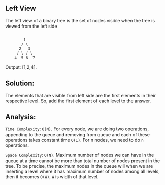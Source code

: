 ## Left View

The left view of a binary tree is the set of nodes visible when the tree is viewed from the left side

```plaintext

        1
       / \
      2   3
     / \ / \
    4  5 6  7

```

Output: [1,2,4].

## Solution:

The elements that are visible from left side are the first elements in their respective level.
So, add the first element of each level to the answer.

## Analysis:

`Time Complexity`: `O(N)`. For every node, we are doing two operations, appending to the queue and removing from queue and each of these operations takes constant time `O(1)`. For n nodes, we need to do `n` operations.

`Space Complexity`: `O(N)`. Maximum number of nodes we can have in the queue at a time cannot be more than total number of nodes present in the tree. To be precise, the maximum nodes in the queue will when we are inserting a level where it has maximum number of nodes among all levels, then it becomes `O(W)`, `W` is width of that level.
